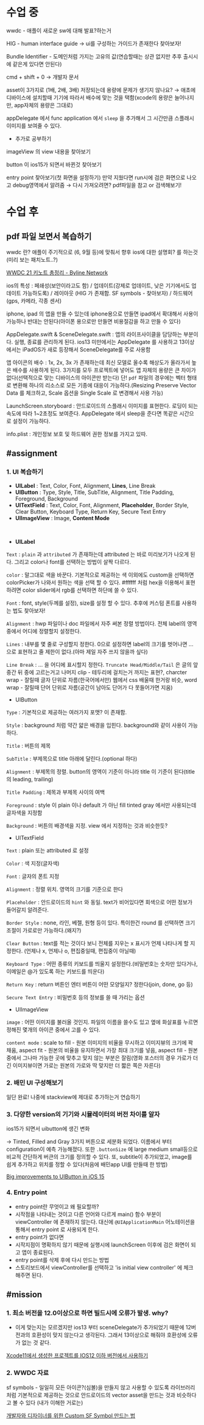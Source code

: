 # 수업 중

wwdc - 애플이 새로운 sw에 대해 발표?하는거 

HIG - human interface guide  → ui를 구성하는 가이드가 존재한다 찾아보자!

Bundle Identifier - 도메인처럼 가지는 고유의 값(연습할때는 상관 없지만 추후 출시시에 같은게 있다면 안된다)

cmd + shift + 0 → 개발자 문서

asset이 3가지로 (1배, 2배, 3배) 저장되는데 용량에 문제가 생기지 않나요? → 애초에 디바이스에 설치할때 기기에 따라서 배수에 맞는 것을 택함(xcode의 용량은 늘어나지만, app자체의 용량은 그대로)

appDelegate 에서 func application 에서 `sleep` 을 추가해서 그 시간만큼 스플래시 이미지를 보여줄 수 있다.

 - 추가로 공부하기

imageView 의 view 내용을 찾아보기

button 이 ios15가 되면서 바뀐것 찾아보기

entry point 찾아보기(첫 화면을 설정하기) 만약 지웠다면 run시에 검은 화면으로 나오고 debug영역에서 알려줌 → 다시 가져오려면? pdf파일을 참고 or 검색해보기!

# 수업 후

## pdf 파일 보면서 복습하기

wwdc 란? 애플이 주기적으로 (6, 9월 등)에 맞춰서 향후 ios에 대한 설명회? 를 하는것(미리 보는 패치노트..?)

[WWDC 21 키노트 총정리 - Byline Network](https://byline.network/2021/06/08-50/)

ios의 특성 :  페쇄성(보안이라고도 함) / 업데이트(강제로 업데이트, 낮은 기기에서도 업데이트 가능하도록) / 레이아웃 (HIG 가 존재함. SF symbols - 찾아보자) / 하드웨어(gps, 카메라, 각종 센서)

iphone, ipad 의 앱을 만들 수 있는데 iphone용으로 만들면 ipad에서 확대해서 사용이 가능하나 반대는 안된다(아이폰 용으로만 만들면 비용절감을 하고 만들 수 있다)

AppDelegate.swift & SceneDelegate.swift : 앱의 라이프사이클을 담당하는 부분이다. 실행, 종료를 관리하게 된다. ios13 미만에서는 AppDelegate 를 사용하고 13이상에서는 iPadOS가 새로 등장해서 SceneDelegate를 주로 사용함

앱 아이콘의 배수 : 1x, 2x, 3x 가 존재하는데 최신 모델로 올수록 해상도가 올라가서 높은 배수를 사용하게 된다. 3가지를 모두 프로젝트에 넣어도 앱 자체의 용량은 큰 차이가 없다(선택적으로 맞는 디바이스의 아이콘만 받는다)
단! `pdf` 파일의 경우에는 벡터 형태로 변환해 하나의 리소스로 모든 기종에 대응이 가능하다.(Resizing Preserve Vector Data 를 체크하고, Scale 옵션을 Single Scale 로 변경해서 사용 가능)

LaunchScreen.storyboard : 안드로이드의 스플래시 이미지를 표현한다. 로딩이 되는 속도에 따라 1~2초정도 보여준다. AppDelegate 에서 sleep을 준다면 똑같은 시간으로 설정이 가능하다.

info.plist : 개인정보 보호 및 하드웨어 권한 정보를 가지고 있따. 

## #assignment

### 1. UI 복습하기

- **UILabel** : Text, Color, Font, Alignment, **Lines**, Line Break
- **UIButton** : Type, Style, Title, SubTitle, Alignment, Title Padding,
Foreground, Background
- **UITextField** : Text, Color, Font, Alignment, **Placeholder**, Border Style, Clear Button, Keyboard Type, Return Key, Secure Text Entry
- **UIImageView** : Image, **Content Mode**

<br>

- **UILabel**

`Text` : `plain` 과 `attributed` 가 존재하는데 attributed 는 바로 미리보기가 나오게 된다. 그리고 color나 font를 선택하는 방법이 살짝 다르다.

`color` : 말그대로 색을 바꾼다. 기본적으로 제공하는 색 이외에도 custom을 선택하면 colorPicker가 나와서 원하는 색을 선택 할 수 있다. #ffffff 처럼 hex을 이용해서 표현하려면 color slider에서 rgb를 선택하면 하단에 쓸 수 있다.

`Font` : font, style(두께를 설정), size를 설정 할 수 있다. 추후에 커스텀 폰트를 사용하는 법도 찾아보자!

`Alignment` : hwp 파일이나 doc 파일에서 자주 써본 정렬 방법이다. 전체 label의 영역중에서 어디에 정렬할지 설정한다.

`Lines` : 내부를 몇 줄로 구성할지 정한다. 0으로 설정하면 label의 크기를 벗어나면 ...으로 표현하고 줄 제한이 없다.(아마 제일 자주 쓰지 않을까 싶다)

`Line Break` : ... 을 어디에 표시할지 정한다. `Truncate Head/Middle/Tail` 은 글의 앞 중간 뒤 중에 고르는거고 나머지 clip - 테두리에 걸치는거 까지는 표현?, charcter wrap - 잘릴때 글자 단위로 자름(한국어에서만) 웹에서 css 배울때 한거랑 비슷, word wrap - 잘릴때 단어 단위로 자름(공간이 남아도 단어가 다 못들어가면 지움)

- UIButton

`Type` : 기본적으로 제공하는 여러가지 포맷? 이 존재함. 

`Style` : background 처럼 약간 얇은 배경을 입힌다. background와 같이 사용이 가능하다. 

`Title` : 버튼의 제목

`SubTitle` : 부제목으로 title 아래에 달린다.(optional 하다)

`Alignment` : 부제목의 정렬. button의 영역이 기준이 아니라 title 이 기준이 된다(title의 leading, trailing)

`Title Padding` : 제목과 부제목 사이의 여백

`Foreground` : style 이 plain 이나 default 가 아닌 fill tinted gray 에서만 사용되는데 글자색을 지정함

`Background` : 버튼의 배경색을 지정. view 에서 지정하는 것과 비슷한듯?

- UITextField

`Text` : plain 또는 attributed 로 설정

`Color` : 색 지정(글자색)

`Font` : 글자의 폰트 지정

`Alignment` : 정렬 위치. 영역의 크기를 기준으로 한다

`Placeholder` : 안드로이드의 `hint` 와 동일. text가 비어있다면 회색으로 어떤 정보가 들어갈지 알려준다.

`Border Style` : none, 라인, 베젤, 원형 등이 있다. 특이한건 round 를 선택하면 크기 조절이 가로로만 가능하다.(왜지?)

`Clear Button` : text를 적는 것이다 보니 전체를 지우는 x 표시가 언제 나타나게 할 지 정한다. (언제나 x, 언제나 o, 편집중일때, 편집중이 아닐때)

`Keyboard Type` : 어떤 종류의 키보드를 띄울지 설정한다.(비밀번호는 숫자만 있다거나, 이메일은 @가 있도록 하는 키보드를 띄운다)

`Return Key` : return 버튼인 엔터 버튼이 어떤 모양일지? 정한다(join, done, go 등)

`Secure Text Entry` : 비밀번호 등의 정보를 쓸 때 가리는 옵션

- UIImageView

`image` : 어떤 이미지를 불러올 것인지. 파일의 이름을 쓸수도 있고 옆에 화살표를 누르면 정해진 몇개의 아이콘 중에서 고를 수 있다.

`content mode` :  scale to fill - 원본 이미지의 비율을 무시하고 이미지뷰의 크기에 꽉 채움, aspect fit - 원본의 비율을 유지하면서 가장 최대 크기를 넣음, aspect fill - 원본중에서 그나마 가능한 곳에 맞추고 맞지 않는 부분은 잘림(영화 포스터의 경우 가로가 더 긴 이미지뷰이면 가로는 원본의 가로와 딱 맞지만 더 짧은 쪽은 자른다)

### 2. 배민 UI 구성해보기

일단 완료! 나중에 stackview에 제대로 추가하는거 연습하기

### 3. 다양한 version의 기기와 시뮬레이터의 버전 차이를 알자

ios15가 되면서 uibutton에 생긴 변화 

→ Tinted, Filled and Gray 3가지 버튼으로 세분화 되었다. 이름에서 부터 configuration이 예측 가능해졌다. 또한 `.buttonSize` 에 large medium small등으로 비교적 간단하게 버큰의 크기를 정의할 수 있다. 또, subtitle이 추가되었고, image를 쉽게 추가하고 위치를 정할 수 있다(처음에 배민app UI를 만들때 한 방법)

[Big improvements to UIButton in iOS 15](https://nemecek.be/blog/107/big-improvements-to-uibutton-in-ios-15)

### 4. Entry point

- entry point란 무엇이고 왜 필요할까?
- 시작점을 나타내는 것이고 다른 언어와 다르게 main() 함수 부분이 viewController 에 존재하지 않는다. 대신에 `@UIApplicationMain` 어노테이션을 통해서 entry point 로 사용되게 한다.
- entry point가 없다면
- 시작지점이 명확하지 않기 때문에 실행시에 launchScreen 이후에 검은 화면이 되고 앱이 종료된다.
- entry point를 삭제 후에 다시 만드는 방법
- 스토리보드에서 viewController를 선택하고 'is initial view controller' 에 체크해주면 된다.

## #mission

### 1. 최소 버전을 12.0이상으로 하면 빌드시에 오류가 발생. why?

- 이게 맞는지는 모르겠지만 ios13 부터 sceneDelegate가 추가되었기 때문에 12버전과의 호환성이 맞지 않는다고 생각된다. 그래서 13이상으로 해줘야 호환성에 오류가 없는 것 같다.

[Xcode11에서 생성한 프로젝트를 IOS12 이하 버전에서 사용하기](https://hoonstyle.tistory.com/36)

### 2. WWDC 자료

sf symbols - 일일히 모든 아이콘?(심볼)을 만들지 않고 사용할 수 있도록 라이브러리처럼 기본적으로 제공하는 것으로 안드로이드의 vector asset을 만드는 것과 비슷하다고 볼 수 있다 (내가 이해한 거로는)

[개발자와 디자이너를 위한 Custom SF Symbol 만드는 법](https://medium.com/official-podo/%EA%B0%9C%EB%B0%9C%EC%9E%90%EC%99%80-%EB%94%94%EC%9E%90%EC%9D%B4%EB%84%88%EB%A5%BC-%EC%9C%84%ED%95%9C-custom-sf-symbol-%EB%A7%8C%EB%93%9C%EB%8A%94-%EB%B2%95-374b14448db6)
